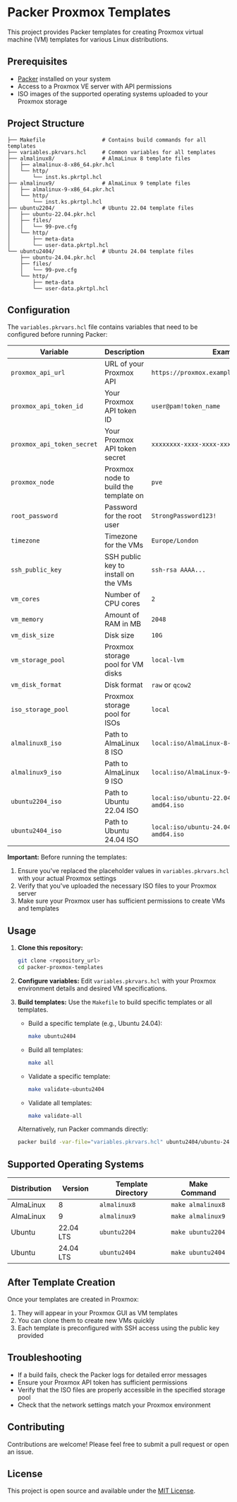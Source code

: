 # Packer Proxmox Templates

This project provides Packer templates for creating Proxmox virtual machine (VM) templates for various Linux distributions.

## Prerequisites

- [Packer](https://www.packer.io/downloads) installed on your system
- Access to a Proxmox VE server with API permissions
- ISO images of the supported operating systems uploaded to your Proxmox storage

## Project Structure

```
├── Makefile                  # Contains build commands for all templates
├── variables.pkrvars.hcl     # Common variables for all templates
├── almalinux8/               # AlmaLinux 8 template files
│   ├── almalinux-8-x86_64.pkr.hcl
│   └── http/
│       └── inst.ks.pkrtpl.hcl
├── almalinux9/               # AlmaLinux 9 template files
│   ├── almalinux-9-x86_64.pkr.hcl
│   └── http/
│       └── inst.ks.pkrtpl.hcl
├── ubuntu2204/               # Ubuntu 22.04 template files
│   ├── ubuntu-22.04.pkr.hcl
│   ├── files/
│   │   └── 99-pve.cfg
│   └── http/
│       ├── meta-data
│       └── user-data.pkrtpl.hcl
└── ubuntu2404/               # Ubuntu 24.04 template files
    ├── ubuntu-24.04.pkr.hcl
    ├── files/
    │   └── 99-pve.cfg
    └── http/
        ├── meta-data
        └── user-data.pkrtpl.hcl
```

## Configuration

The `variables.pkrvars.hcl` file contains variables that need to be configured before running Packer:

| Variable | Description | Example |
|----------|-------------|---------|
| `proxmox_api_url` | URL of your Proxmox API | `https://proxmox.example.com:8006/api2/json` |
| `proxmox_api_token_id` | Your Proxmox API token ID | `user@pam!token_name` |
| `proxmox_api_token_secret` | Your Proxmox API token secret | `xxxxxxxx-xxxx-xxxx-xxxx-xxxxxxxxxxxx` |
| `proxmox_node` | Proxmox node to build the template on | `pve` |
| `root_password` | Password for the root user | `StrongPassword123!` |
| `timezone` | Timezone for the VMs | `Europe/London` |
| `ssh_public_key` | SSH public key to install on the VMs | `ssh-rsa AAAA...` |
| `vm_cores` | Number of CPU cores | `2` |
| `vm_memory` | Amount of RAM in MB | `2048` |
| `vm_disk_size` | Disk size | `10G` |
| `vm_storage_pool` | Proxmox storage pool for VM disks | `local-lvm` |
| `vm_disk_format` | Disk format | `raw` or `qcow2` |
| `iso_storage_pool` | Proxmox storage pool for ISOs | `local` |
| `almalinux8_iso` | Path to AlmaLinux 8 ISO | `local:iso/AlmaLinux-8-x86_64-minimal.iso` |
| `almalinux9_iso` | Path to AlmaLinux 9 ISO | `local:iso/AlmaLinux-9-x86_64-minimal.iso` |
| `ubuntu2204_iso` | Path to Ubuntu 22.04 ISO | `local:iso/ubuntu-22.04-live-server-amd64.iso` |
| `ubuntu2404_iso` | Path to Ubuntu 24.04 ISO | `local:iso/ubuntu-24.04-live-server-amd64.iso` |

**Important:** Before running the templates:
1. Ensure you've replaced the placeholder values in `variables.pkrvars.hcl` with your actual Proxmox settings
2. Verify that you've uploaded the necessary ISO files to your Proxmox server
3. Make sure your Proxmox user has sufficient permissions to create VMs and templates

## Usage

1. **Clone this repository:**
   ```bash
   git clone <repository_url>
   cd packer-proxmox-templates
   ```

2. **Configure variables:**
   Edit `variables.pkrvars.hcl` with your Proxmox environment details and desired VM specifications.

3. **Build templates:**
   Use the `Makefile` to build specific templates or all templates.

   * Build a specific template (e.g., Ubuntu 24.04):
     ```bash
     make ubuntu2404
     ```
   
   * Build all templates:
     ```bash
     make all
     ```
   
   * Validate a specific template:
     ```bash
     make validate-ubuntu2404
     ```
   
   * Validate all templates:
     ```bash
     make validate-all
     ```

   Alternatively, run Packer commands directly:
   ```bash
   packer build -var-file="variables.pkrvars.hcl" ubuntu2404/ubuntu-24.04.pkr.hcl
   ```

## Supported Operating Systems

| Distribution | Version | Template Directory | Make Command |
|-------------|---------|-------------------|-------------|
| AlmaLinux   | 8       | `almalinux8`      | `make almalinux8` |
| AlmaLinux   | 9       | `almalinux9`      | `make almalinux9` |
| Ubuntu      | 22.04 LTS | `ubuntu2204`    | `make ubuntu2204` |
| Ubuntu      | 24.04 LTS | `ubuntu2404`    | `make ubuntu2404` |

## After Template Creation

Once your templates are created in Proxmox:

1. They will appear in your Proxmox GUI as VM templates
2. You can clone them to create new VMs quickly
3. Each template is preconfigured with SSH access using the public key provided

## Troubleshooting

* If a build fails, check the Packer logs for detailed error messages
* Ensure your Proxmox API token has sufficient permissions
* Verify that the ISO files are properly accessible in the specified storage pool
* Check that the network settings match your Proxmox environment

## Contributing

Contributions are welcome! Please feel free to submit a pull request or open an issue.

## License

This project is open source and available under the [MIT License](LICENSE).

